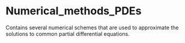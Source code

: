 # Numerical_methods_PDEs
Contains several numerical schemes that are used to approximate the solutions to common partial differential equations.
